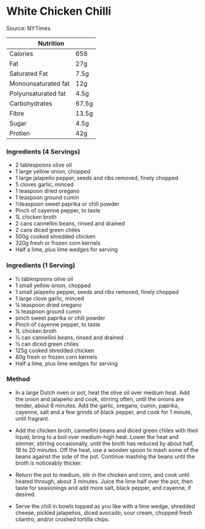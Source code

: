 # White Chicken Chilli

Source: NYTimes

<table class="tg"><thead>
  <tr>
    <th class="tg-0pky" colspan="2"><span style="font-weight:bold">Nutrition</span></th>
  </tr></thead>
<tbody>
  <tr>
    <td class="tg-v7lt">Calories</td>
    <td class="tg-v7lt">658</td>
  </tr>
  <tr>
    <td class="tg-v7lt">Fat</td>
    <td class="tg-v7lt">27g</td>
  </tr>
  <tr>
    <td class="tg-v7lt">Saturated Fat</td>
    <td class="tg-v7lt">7.5g</td>
  </tr>
  <tr>
    <td class="tg-v7lt">Monounsaturated fat<br></td>
    <td class="tg-v7lt">12g<br></td>
  </tr>
  <tr>
    <td class="tg-bbuu">Polyunsaturated fat<br></td>
    <td class="tg-bbuu">4.5g<br></td>
  </tr>
  <tr>
    <td class="tg-bbuu">Carbohydrates</td>
    <td class="tg-bbuu">67.5g</td>
  </tr>
  <tr>
    <td class="tg-bbuu">Fibre</td>
    <td class="tg-bbuu">13.5g</td>
  </tr>
  <tr>
    <td class="tg-bbuu">Sugar</td>
    <td class="tg-bbuu">4.5g</td>
  </tr>
  <tr>
    <td class="tg-0lax">Protien</td>
    <td class="tg-0lax">42g</td>
  </tr>
</tbody>
</table>

### Ingredients (4 Servings)
- 2 tablespoons olive oil
- 1 large yellow onion, chopped
- 1 large jalapeño pepper, seeds and ribs removed, finely chopped
- 5 cloves garlic, minced
- 1 teaspoon dried oregano
- 1 teaspoon ground cumin
- ½teaspoon sweet paprika or chili powder
- Pinch of cayenne pepper, to taste
- 1L chicken broth
- 2 cans cannellini beans, rinsed and drained
- 2 cans diced green chiles
- 500g cooked shredded chicken
- 320g fresh or frozen corn kernels
- Half a lime, plus lime wedges for serving

### Ingredients (1 Serving)
- ½ tablespoons olive oil
- 1 small yellow onion, chopped
- 1 small jalapeño pepper, seeds and ribs removed, finely chopped
- 1 large clove garlic, minced
- ¼ teaspoon dried oregano
- ¼ teaspoon ground cumin
- pinch sweet paprika or chili powder
- Pinch of cayenne pepper, to taste
- 1L chicken broth
- ½  can cannellini beans, rinsed and drained
- ½  can diced green chiles
- 125g cooked shredded chicken
- 80g fresh or frozen corn kernels
- Half a lime, plus lime wedges for serving

### Method
- In a large Dutch oven or pot, heat the olive oil over medium heat. Add the onion and jalapeño and cook, stirring often, until the onions are tender, about 6 minutes. Add the garlic, oregano, cumin, paprika, cayenne, salt and a few grinds of black pepper, and cook for 1 minute, until fragrant.

- Add the chicken broth, cannellini beans and diced green chiles with their liquid; bring to a boil over medium-high heat. Lower the heat and simmer, stirring occasionally, until the broth has reduced by about half, 18 to 20 minutes. Off the heat, use a wooden spoon to mash some of the beans against the side of the pot. Continue mashing the beans until the broth is noticeably thicker.

- Return the pot to medium, stir in the chicken and corn, and cook until heated through, about 3 minutes. Juice the lime half over the pot, then taste for seasonings and add more salt, black pepper, and cayenne, if desired.

- Serve the chili in bowls topped as you like with a lime wedge, shredded cheese, pickled jalapeños, diced avocado, sour cream, chopped fresh cilantro, and/or crushed tortilla chips.
